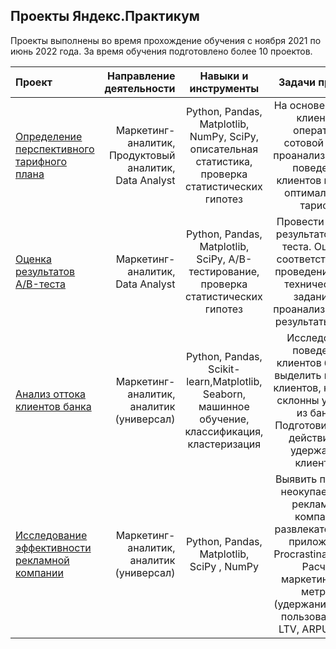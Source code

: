 ## Проекты Яндекс.Практикум
Проекты выполнены во время прохождение обучения с ноября 2021 по июнь 2022 года.
За время обучения подготовлено более 10 проектов.

| Проект | Направление деятельности | Навыки и инструменты | Задачи проекта |
| :------------------- | ----------: |:------------:|:-------------------:|
| [Определение перспективного тарифного плана](https://github.com/Ekaterina-Che/praktikum_projects/blob/main/mobile_tarif.ipynb) | Маркетинг-аналитик, Продуктовый аналитик, Data Analyst |Python, Pandas, Matplotlib, NumPy, SciPy, описательная статистика, проверка статистических гипотез|На основе данных клиентов оператора сотовой связи проанализировать поведение клиентов и поиск оптимального тарифа:|
| [Оценка результатов A/B-теста](https://github.com/Ekaterina-Che/praktikum_projects/blob/main/ABtest/ABtest.ipynb) | Маркетинг-аналитик, Data Analyst |Python, Pandas, Matplotlib, SciPy, A/B-тестирование, проверка статистических гипотез|Провести оценку результатов A/B-теста. Оценить соответствует ли проведение теста техническому заданию и проанализировать результаты теста.|
| [Анализ оттока клиентов банка](https://github.com/Ekaterina-Che/praktikum_projects/blob/main/%D0%90%D0%BD%D0%B0%D0%BB%D0%B8%D0%B7%20%D0%BE%D1%82%D1%82%D0%BE%D0%BA%D0%B0%20%D0%BA%D0%BB%D0%B8%D0%B5%D0%BD%D1%82%D0%BE%D0%B2%20%D0%B1%D0%B0%D0%BD%D0%BA%D0%B0/bank_project.ipynb) | Маркетинг-аналитик, аналитик (универсал) |Python, Pandas, Scikit-learn,Matplotlib, Seaborn, машинное обучение, классификация, кластеризация|Исследовать поведение клиентов банка и выделить портрет клиентов, которые склонны уходить из банка. Подготовить план действий по удержанию клиентов.|
| [Исследование эффективности рекламной компании](https://github.com/Ekaterina-Che/praktikum_projects/blob/main/%D0%90%D0%BD%D0%B0%D0%BB%D0%B8%D0%B7%20%D1%83%D0%B1%D1%8B%D1%82%D0%BA%D0%BE%D0%B2%20%D0%BF%D1%80%D0%B8%D0%BB%D0%BE%D0%B6%D0%B5%D0%BD%D0%B8%D1%8F%20ProcrastinatePRO%2B/%D0%90%D0%BD%D0%B0%D0%BB%D0%B8%D0%B7%20%D1%83%D0%B1%D1%8B%D1%82%D0%BA%D0%BE%D0%B2%20%D0%BF%D1%80%D0%B8%D0%BB%D0%BE%D0%B6%D0%B5%D0%BD%D0%B8%D1%8F%20ProcrastinatePRO%2B.ipynb) | Маркетинг-аналитик, аналитик (универсал) |Python, Pandas, Matplotlib, SciPy , NumPy| Выявить причины неокупаемости рекламной компании развлекательного приложения Procrastinate Pro+. Расчёт маркетинговых метрик (удержание, отток пользователей, LTV, ARPU, CAC)|
